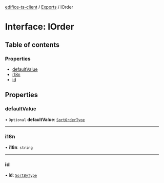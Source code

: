[edifice-ts-client](../README.md) / [Exports](../modules.md) / IOrder

# Interface: IOrder

## Table of contents

### Properties

- [defaultValue](IOrder.md#defaultvalue)
- [i18n](IOrder.md#i18n)
- [id](IOrder.md#id)

## Properties

### defaultValue

• `Optional` **defaultValue**: [`SortOrderType`](../modules.md#sortordertype)

___

### i18n

• **i18n**: `string`

___

### id

• **id**: [`SortByType`](../modules.md#sortbytype)
